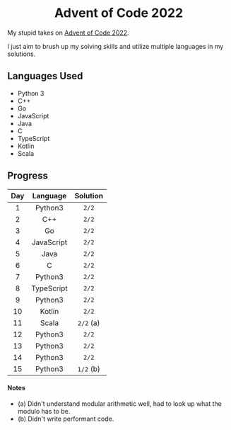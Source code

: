 <div align="center">

# Advent of Code 2022
</div>

My stupid takes on [Advent of Code 2022](https://adventofcode.com/2022).

I just aim to brush up my solving skills and utilize multiple languages in my solutions.

## Languages Used
- Python 3
- C++
- Go
- JavaScript
- Java
- C
- TypeScript
- Kotlin
- Scala

## Progress

|  Day  |  Language  | Solution  |
| :---: | :--------: | :-------: |
|   1   |  Python3   |   `2/2`   |
|   2   |    C++     |   `2/2`   |
|   3   |     Go     |   `2/2`   |
|   4   | JavaScript |   `2/2`   |
|   5   |    Java    |   `2/2`   |
|   6   |     C      |   `2/2`   |
|   7   |  Python3   |   `2/2`   |
|   8   | TypeScript |   `2/2`   |
|   9   |  Python3   |   `2/2`   |
|  10   |   Kotlin   |   `2/2`   |
|  11   |   Scala    | `2/2` (a) |
|  12   |  Python3   |   `2/2`   |
|  13   |  Python3   |   `2/2`   |
|  14   |  Python3   |   `2/2`   |
|  15   |  Python3   | `1/2` (b) |

#### Notes
- (a) Didn't understand modular arithmetic well, had to look up what the modulo has to be.
- (b) Didn't write performant code.
